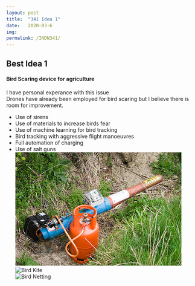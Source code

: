 ```yaml
---
layout: post
title:  "341 Idea 1"
date:   2020-03-6 
img:
permalink: /INDN341/
---
```

## Best Idea 1  
#### Bird Scaring device for agriculture 
I have personal experance with this issue  
Drones have already been employed for bird scaring but I believe there is room for improvement. 
* Use of sirens 
* Use of materials to increase birds fear 
* Use of machine learning for bird tracking 
* Bird tracking with aggressive flight manoeuvres 
* Full automation of charging 
* Use of salt guns   
![Gas Gun](/assets/img/DesignImages/Gas_gun_bird_scarer.jpg)  
![Bird Kite](/assets/img/DesignImages/bird-deterrent.jpg)  
![Bird Netting](/assets/img/DesignImages/bird_netting.jpg)  

